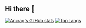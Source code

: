 ## Hi there 👋

<!--
**Mesono-xian/Mesono-xian** is a ✨ _special_ ✨ repository because its `README.md` (this file) appears on your GitHub profile.

Here are some ideas to get you started:

- 🔭 I’m currently working on ...
- 🌱 I’m currently learning ...
- 👯 I’m looking to collaborate on ...
- 🤔 I’m looking for help with ...
- 💬 Ask me about ...
- 📫 How to reach me: ...
- 😄 Pronouns: ...
- ⚡ Fun fact: ...
-->
[![Anurag's GitHub stats](https://github-readme-stats-git-master-mesono-xians-projects.vercel.app/api?username=Mesono-xian)](https://github.com/anuraghazra/github-readme-stats)
[![Top Langs](https://github-readme-stats-git-master-mesono-xians-projects.vercel.app/api/top-langs/?username=Mesono-xian&layout=compact)](https://github.com/anuraghazra/github-readme-stats)

